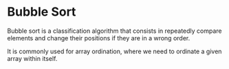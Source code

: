 # Bubble Sort

Bubble sort is a classification algorithm that consists in repeatedly compare elements and change their positions if they are in a wrong order.

It is commonly used for array ordination, where we need to ordinate a given array within itself.
